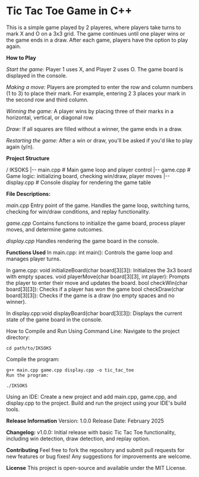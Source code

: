 # Tic Tac Toe Game in C++

This is a simple game played by 2 playeres, where players take turns to mark X and O on a 3x3 grid. The game continues until one player wins or the game ends in a draw. After each game, players have the option to play again.

**How to Play**

_Start the game:_
Player 1 uses X, and Player 2 uses O.
The game board is displayed in the console.

_Making a move:_
Players are prompted to enter the row and column numbers (1 to 3) to place their mark.
For example, entering 2 3 places your mark in the second row and third column.

_Winning the game:_
A player wins by placing three of their marks in a horizontal, vertical, or diagonal row.

_Draw:_
If all squares are filled without a winner, the game ends in a draw.

_Restarting the game:_
After a win or draw, you'll be asked if you'd like to play again (y/n).

**Project Structure**

/ IKSOKS
|-- main.cpp         # Main game loop and player control
|-- game.cpp         # Game logic: initializing board, checking win/draw, player moves
|-- display.cpp      # Console display for rendering the game table

**File Descriptions:**

_main.cpp_
Entry point of the game.
Handles the game loop, switching turns, checking for win/draw conditions, and replay functionality.

_game.cpp_
Contains functions to initialize the game board, process player moves, and determine game outcomes.

_display.cpp_
Handles rendering the game board in the console.

**Functions Used**
In main.cpp:
int main(): Controls the game loop and manages player turns.

In game.cpp:
void initializeBoard(char board[3][3]): Initializes the 3x3 board with empty spaces.
void playerMove(char board[3][3], int player): Prompts the player to enter their move and updates the board.
bool checkWin(char board[3][3]): Checks if a player has won the game
bool checkDraw(char board[3][3]): Checks if the game is a draw (no empty spaces and no winner).

In display.cpp:void displayBoard(char board[3][3]): Displays the current state of the game board in the console.

How to Compile and Run
Using Command Line:
Navigate to the project directory:
```
cd path/to/IKSOKS
```
Compile the program:
```
g++ main.cpp game.cpp display.cpp -o tic_tac_toe
Run the program:

./IKSOKS
```
Using an IDE:
Create a new project and add main.cpp, game.cpp, and display.cpp to the project.
Build and run the project using your IDE's build tools.

**Release Information**
Version: 1.0.0
Release Date: February 2025

**Changelog:**
v1.0.0: Initial release with basic Tic Tac Toe functionality, including win detection, draw detection, and replay option.

**Contributing**
Feel free to fork the repository and submit pull requests for new features or bug fixes! Any suggestions for improvements are welcome.

**License**
This project is open-source and available under the MIT License.

